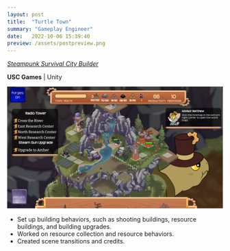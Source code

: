 ```yaml
---
layout: post
title:  "Turtle Town"
summary: "Gameplay Engineer"
date:   2022-10-06 15:39:40
preview: /assets/postpreview.png
---
```


[_Steampunk Survival City Builder_](https://turtletown.itch.io/turtle-town)

**USC Games** | Unity

![Picture 1](/assets/screenshot.png)

- Set up building behaviors, such as shooting buildings, resource buildings, and building upgrades.
- Worked on resource collection and resource behaviors.
- Created scene transitions and credits.
